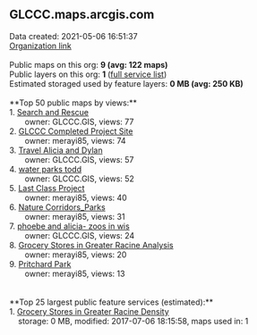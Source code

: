 <h2>GLCCC.maps.arcgis.com</h2> Data created: 2021-05-06 16:51:37 <br /><a target='new' href='https://GLCCC.maps.arcgis.com'>Organization link</a><br /><br />Public maps on this org: <b>9 (avg: 122 maps)</b><br />Public layers on this org: <b>1 </b>(<a target='new' href='https://services.arcgis.com/4fxPYNFCbAHcEemS/ArcGIS/rest/services'>full service list</a>)<br />Estimated storaged used by feature layers: <b>0 MB (avg: 250 KB)</b><br /><br />**Top 50 public maps by views:**<br />  1. <a target='new' href='https://www.arcgis.com/home/item.html?id=0a5df1a795f647efad3d988beb5ec8df'>Search and Rescue</a> <br />  &nbsp;&nbsp;&nbsp;&nbsp; &nbsp;&nbsp;owner: GLCCC.GIS, views: 77<br />  2. <a target='new' href='https://www.arcgis.com/home/item.html?id=ccbeca049d0141c3a7a98cfc9f79b2c1'>GLCCC Completed Project Site</a> <br />  &nbsp;&nbsp;&nbsp;&nbsp; &nbsp;&nbsp;owner: merayi85, views: 74<br />  3. <a target='new' href='https://www.arcgis.com/home/item.html?id=e50caf1c19514806b18e30a16ca27246'>Travel Alicia and Dylan</a> <br />  &nbsp;&nbsp;&nbsp;&nbsp; &nbsp;&nbsp;owner: GLCCC.GIS, views: 57<br />  4. <a target='new' href='https://www.arcgis.com/home/item.html?id=e941376b3fe14154a151773cda5c2cd0'>water parks todd</a> <br />  &nbsp;&nbsp;&nbsp;&nbsp; &nbsp;&nbsp;owner: GLCCC.GIS, views: 52<br />  5. <a target='new' href='https://www.arcgis.com/home/item.html?id=542e1f5c3154449d8ec1c08b8984ebce'>Last Class Project</a> <br />  &nbsp;&nbsp;&nbsp;&nbsp; &nbsp;&nbsp;owner: merayi85, views: 40<br />  6. <a target='new' href='https://www.arcgis.com/home/item.html?id=a020d95d90d6498ab4d3892fbb58d620'>Nature Corridors_Parks</a> <br />  &nbsp;&nbsp;&nbsp;&nbsp; &nbsp;&nbsp;owner: merayi85, views: 31<br />  7. <a target='new' href='https://www.arcgis.com/home/item.html?id=63b81e89dc9f4e1b8a5b2189ea57e189'>phoebe and alicia- zoos in wis</a> <br />  &nbsp;&nbsp;&nbsp;&nbsp; &nbsp;&nbsp;owner: GLCCC.GIS, views: 24<br />  8. <a target='new' href='https://www.arcgis.com/home/item.html?id=d59f25a227144d478943f2e428594a97'>Grocery Stores in Greater Racine Analysis</a> <br />  &nbsp;&nbsp;&nbsp;&nbsp; &nbsp;&nbsp;owner: merayi85, views: 20<br />  9. <a target='new' href='https://www.arcgis.com/home/item.html?id=29d7bd8b20064cb6a8ae573ba47d7896'>Pritchard Park</a> <br />  &nbsp;&nbsp;&nbsp;&nbsp; &nbsp;&nbsp;owner: merayi85, views: 13<br /><br /><br />**Top 25 largest public feature services (estimated):**<br /> 1. <a target='new' href='https://www.arcgis.com/home/item.html?id=60401d779af3466d9eff2f46d5833714'>Grocery Stores in Greater Racine Density</a><br /> &nbsp;&nbsp;&nbsp;&nbsp;storage: 0 MB, modified: 2017-07-06 18:15:58, maps used in: 1<br />